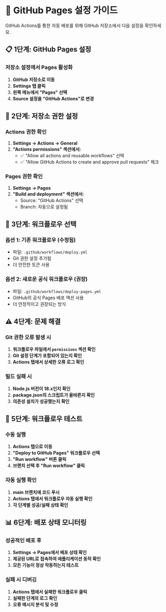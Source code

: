# 🔧 GitHub Pages 설정 가이드

GitHub Actions를 통한 자동 배포를 위해 GitHub 저장소에서 다음 설정을 확인하세요.

## 📋 1단계: GitHub Pages 설정

### 저장소 설정에서 Pages 활성화
1. **GitHub 저장소로 이동**
2. **Settings 탭 클릭**
3. **왼쪽 메뉴에서 "Pages" 선택**
4. **Source 설정을 "GitHub Actions"로 변경**

## 🔐 2단계: 저장소 권한 설정

### Actions 권한 확인
1. **Settings → Actions → General**
2. **"Actions permissions" 섹션에서:**
   - ✅ "Allow all actions and reusable workflows" 선택
   - ✅ "Allow GitHub Actions to create and approve pull requests" 체크

### Pages 권한 확인
1. **Settings → Pages**
2. **"Build and deployment" 섹션에서:**
   - Source: "GitHub Actions" 선택
   - Branch: 자동으로 설정됨

## 🚀 3단계: 워크플로우 선택

### 옵션 1: 기존 워크플로우 (수정됨)
- 파일: `.github/workflows/deploy.yml`
- Git 권한 설정 추가됨
- 더 안전한 토큰 사용

### 옵션 2: 새로운 공식 워크플로우 (권장)
- 파일: `.github/workflows/deploy-pages.yml`
- GitHub의 공식 Pages 배포 액션 사용
- 더 안정적이고 권장되는 방식

## ⚠️ 4단계: 문제 해결

### Git 권한 오류 발생 시
1. **워크플로우 파일에서 `permissions` 섹션 확인**
2. **Git 설정 단계가 포함되어 있는지 확인**
3. **Actions 탭에서 상세한 오류 로그 확인**

### 빌드 실패 시
1. **Node.js 버전이 18.x인지 확인**
2. **package.json의 스크립트가 올바른지 확인**
3. **의존성 설치가 성공했는지 확인**

## 🔄 5단계: 워크플로우 테스트

### 수동 실행
1. **Actions 탭으로 이동**
2. **"Deploy to GitHub Pages" 워크플로우 선택**
3. **"Run workflow" 버튼 클릭**
4. **브랜치 선택 후 "Run workflow" 클릭**

### 자동 실행 확인
1. **main 브랜치에 코드 푸시**
2. **Actions 탭에서 워크플로우 자동 실행 확인**
3. **각 단계별 성공/실패 상태 확인**

## 📊 6단계: 배포 상태 모니터링

### 성공적인 배포 후
1. **Settings → Pages에서 배포 상태 확인**
2. **제공된 URL로 접속하여 애플리케이션 동작 확인**
3. **모든 기능이 정상 작동하는지 테스트**

### 실패 시 디버깅
1. **Actions 탭에서 실패한 워크플로우 클릭**
2. **실패한 단계의 로그 확인**
3. **오류 메시지 분석 및 수정**
